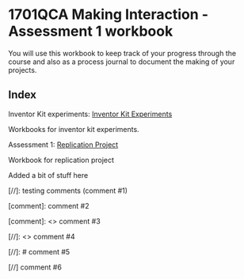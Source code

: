 # 1701QCA Making Interaction - Assessment 1 workbook

You will use this workbook to keep track of your progress through the course and also as a process journal to document the making of your projects.

## Index

Inventor Kit experiments: [Inventor Kit Experiments](/experiments/experiments.md)

Workbooks for inventor kit experiments.

Assessment 1: [Replication Project](/replicationproject/replication.md)

Workbook for replication project


Added a bit of stuff here

[//]: testing comments (comment #1) 

[comment]: comment #2 

[comment]: <> comment #3 

[//]: <> comment #4 

[//]: # comment #5 

[//] comment #6


